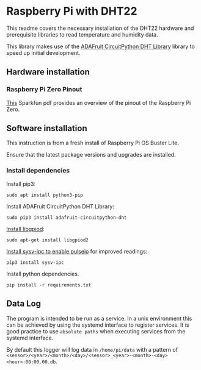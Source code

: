 # Raspberry Pi with DHT22

This readme covers the necessary installation of the DHT22 hardware and prerequisite libraries to read temperature and humidity data.

This library makes use of the [ADAFruit CircuitPython DHT Library](https://docs.circuitpython.org/projects/dht/en/latest/) library to speed up initial development.

## Hardware installation

### Raspberry Pi Zero Pinout

[This](https://cdn.sparkfun.com/assets/learn_tutorials/6/7/6/PiZerov2.pdf) Sparkfun pdf provides an overview of the pinout of the Raspberry Pi Zero.

## Software installation

This instruction is from a fresh install of Raspberry Pi OS Buster Lite.

Ensure that the latest package versions and upgrades are installed.

### Install dependencies

Install pip3:
```
sudo apt install python3-pip
```

Install ADAFruit CircuitPython DHT Library:
```
sudo pip3 install adafruit-circuitpython-dht
```

[Install libgpiod](https://github.com/adafruit/Adafruit_CircuitPython_DHT/issues/33#issuecomment-1105263946):
```
sudo apt-get install libgpiod2
```

[Install sysv-ipc to enable pulseio](https://github.com/adafruit/Adafruit_CircuitPython_DHT/issues/33#issuecomment-774405577) for improved readings:
```
pip3 install sysv-ipc
```

Install python dependencies.
```
pip install -r requirements.txt
```

## Data Log

The program is intended to be run as a service. In a unix environment this can be achieved by using the systemd interface to register services.
It is good practice to use `absolute paths` when executing services from the systemd interface.

By default this logger will log data in `/home/pi/data` with a pattern of `<sensor>/<year>/<month>/<day>/<sensor>_<year>-<month>-<day> <hour>:00:00.00.db`.